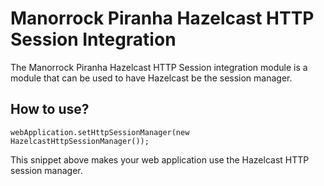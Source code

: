 
# Manorrock Piranha Hazelcast HTTP Session Integration

The Manorrock Piranha Hazelcast HTTP Session integration module is a module that
can be used to have Hazelcast be the session manager.

## How to use?

    webApplication.setHttpSessionManager(new HazelcastHttpSessionManager());
        
This snippet above makes your web application use the Hazelcast HTTP session
manager.